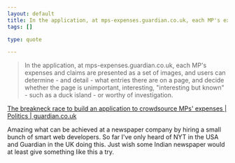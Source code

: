 ```yaml
--- 
layout: default
title: In the application, at mps-expenses.guardian.co.uk, each MP's expenses and claims are...
tags: []

type: quote

---
```

> In the application, at mps-expenses.guardian.co.uk, each MP's expenses and claims are presented as a set of images, and users can determine - and detail - what entries there are on a page, and decide whether the page is unimportant, interesting, "interesting but known" - such as a duck island - or worthy of investigation.

<a href="http://www.guardian.co.uk/politics/2009/jun/18/mps-expenses-crowdsourcing-app">The breakneck race to build an application to crowdsource MPs' expenses | Politics | guardian.co.uk</a>

Amazing what can be achieved at a newspaper company by hiring a small bunch of smart web developers. So far I've only heard of NYT in the USA and Guardian in the UK doing this. Just wish some Indian newspaper would at least give something like this a try.
